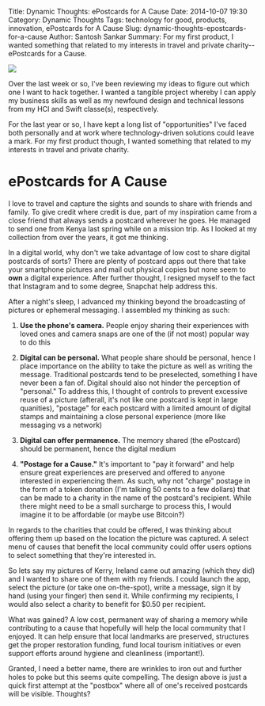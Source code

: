 Title: Dynamic Thoughts: ePostcards for A Cause
Date: 2014-10-07 19:30
Category: Dynamic Thoughts
Tags: technology for good, products, innovation, ePostcards for A Cause
Slug: dynamic-thoughts-epostcards-for-a-cause
Author: Santosh Sankar
Summary: For my first product, I wanted something that related to my interests in travel and private charity-- ePostcards for a Cause.

<img src="/../../../../images/Postbox.png" style = "float: center">

Over the last week or so, I've been reviewing my ideas to figure out which one I want to hack together. I wanted a tangible project whereby I can apply my business skills as well as my newfound design and technical lessons from my HCI and Swift classe(s), respectively. 

For the last year or so, I have kept a long list of "opportunities" I've faced both personally and at work where technology-driven solutions could leave a mark. For my first product though, I wanted something that related to my interests in travel and private charity.

# ePostcards for A Cause

I love to travel and capture the sights and sounds to share with friends and family. To give credit where credit is due, part of my inspiration came from a close friend that always sends a postcard wherever he goes. He managed to send one from Kenya last spring while on a mission trip. As I looked at my collection from over the years, it got me thinking. 

In a digital world, why don't we take advantage of low cost to share digital postcards of sorts? There are plenty of postcard apps out there that take your smartphone pictures and mail out physical copies but none seem to **own** a digital experience. After further thought, I resigned myself to the fact that Instagram and to some degree, Snapchat help address this.

After a night's sleep, I advanced my thinking beyond the broadcasting of pictures or ephemeral messaging. I assembled my thinking as such:

1. **Use the phone's camera.** People enjoy sharing their experiences with loved ones and camera snaps are one of the (if not most) popular way to do this

2. **Digital can be personal.** What people share should be personal, hence I place importance on the ability to take the picture as well as writing the message. Traditional postcards tend to be preselected, something I have never been a fan of. Digital should also not hinder the perception of "personal." To address this, I thought of controls to prevent excessive reuse of a picture (afterall, it's not like one postcard is kept in large quanities), "postage" for each postcard with a limited amount of digital stamps and maintaining a close personal experience (more like messaging vs a network)

3. **Digital can offer permanence.** The memory shared (the ePostcard) should be permanent, hence the digital medium
 
4. **"Postage for a Cause."** It's important to "pay it forward" and help ensure great experiences are preserved and offered to anyone interested in experiencing them. As such, why not "charge" postage in the form of a token donation (I'm talking 50 cents to a few dollars) that can be made to a charity in the name of the postcard's recipient. While there might need to be a small surcharge to process this, I would imagine it to be affordable (or maybe use Bitcoin?)

In regards to the charities that could be offered, I was thinking about offering them up based on the location the picture was captured. A select menu of causes that benefit the local community could offer users options to select something that they're interested in.

So lets say my pictures of Kerry, Ireland came out amazing (which they did) and I wanted to share one of them with my friends. I could launch the app, select the picture (or take one on-the-spot), write a message, sign it by hand (using your finger) then send it. While confirming my recipients, I would also select a charity to benefit for $0.50 per recipient.

What was gained? A low cost, permanent way of sharing a memory while contributing to a cause that hopefully will help the local community that I enjoyed. It can help ensure that local landmarks are preserved, structures get the proper restoration funding, fund local tourism initiatives or even support efforts around hygiene and cleanliness (important!).

Granted, I need a better name, there are wrinkles to iron out and further holes to poke but this seems quite compelling. The design above is just a quick first attempt at the "postbox" where all of one's received postcards will be visible. Thoughts?